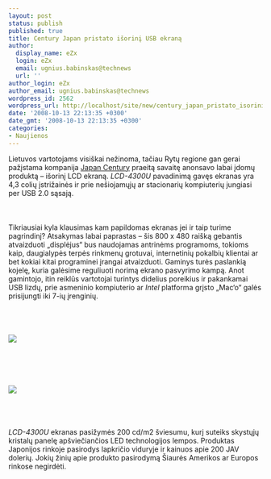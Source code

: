 ```yaml
---
layout: post
status: publish
published: true
title: Century Japan pristato išorinį USB ekraną
author:
  display_name: eZx
  login: eZx
  email: ugnius.babinskas@technews
  url: ''
author_login: eZx
author_email: ugnius.babinskas@technews
wordpress_id: 2562
wordpress_url: http://localhost/site/new/century_japan_pristato_isorini_usb_ekrana/
date: '2008-10-13 22:13:35 +0300'
date_gmt: '2008-10-13 22:13:35 +0300'
categories:
- Naujienos
---
```

<p>Lietuvos vartotojams visiškai nežinoma, tačiau Rytų regione gan gerai pažįstama kompanija <a class="ns" href="http://www.jpcentury.com/">Japan Century</a> praeitą savaitę anonsavo labai įdomų produktą – išorinį LCD ekraną. <i> LCD-4300U</i> pavadinimą gavęs ekranas yra 4,3 colių įstrižainės ir prie nešiojamųjų ar stacionarių kompiuterių jungiasi per USB 2.0 sąsają.<br />
<br><br />
<br>Tikriausiai kyla klausimas kam papildomas ekranas jei ir taip turime pagrindinį? Atsakymas labai paprastas – šis 800 x 480 raišką gebantis atvaizduoti „displėjus“ bus naudojamas antrinėms programoms, tokioms kaip, daugialypės terpės rinkmenų grotuvai, internetinių pokalbių klientai ar bet kokiai kitai programinei įrangai atvaizduoti. Gaminys turės paslankią kojelę, kuria galėsime reguliuoti norimą ekrano pasvyrimo kampą. Anot gamintojo, itin reiklūs vartotojai turintys didelius poreikius ir pakankamai USB lizdų, prie asmeninio kompiuterio ar <i>Intel</i> platforma grįsto „Mac‘o“ galės prisijungti iki 7-ių įrenginių.<br />
<br><br />
<br><br><img src="http://www.technews.lt/upl/Failai/century-usb-screen2.jpg"><br><br />
<br><br />
<br><br><img src="http://www.technews.lt/upl/Failai/century-usb-screen3.jpg"><br><br />
<br><br />
<br><i>LCD-4300U</i> ekranas pasižymės 200 cd/m2 šviesumu, kurį suteiks skystųjų kristalų panelę apšviečiančios LED technologijos lempos. Produktas Japonijos rinkoje pasirodys lapkričio viduryje ir kainuos apie 200 JAV dolerių. Jokių žinių apie produkto pasirodymą Šiaurės Amerikos ar Europos rinkose negirdėti.<br />
<br><br />
<br><br />
<br></p>
